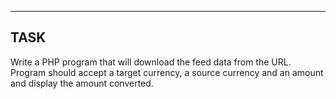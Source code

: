 -----
TASK
-----
Write a PHP program that will download the feed data from the URL.
Program should accept a target currency, a source currency and an amount and display the amount converted. 